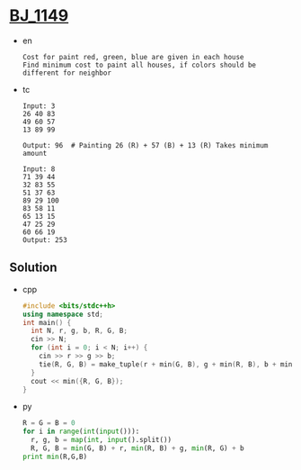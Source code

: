 # [BJ_1149](https://acmicpc.net/problem/1149)

* en

  ```en
  Cost for paint red, green, blue are given in each house
  Find minimum cost to paint all houses, if colors should be different for neighbor
  ```

* tc

  ```tc
  Input: 3
  26 40 83
  49 60 57
  13 89 99

  Output: 96  # Painting 26 (R) + 57 (B) + 13 (R) Takes minimum amount

  Input: 8
  71 39 44
  32 83 55
  51 37 63
  89 29 100
  83 58 11
  65 13 15
  47 25 29
  60 66 19
  Output: 253
  ```

## Solution

* cpp

  ```cpp
  #include <bits/stdc++h>
  using namespace std;
  int main() {
    int N, r, g, b, R, G, B;
    cin >> N;
    for (int i = 0; i < N; i++) {
      cin >> r >> g >> b;
      tie(R, G, B) = make_tuple(r + min(G, B), g + min(R, B), b + min(R, G));
    }
    cout << min({R, G, B});
  }
  ```

* py

  ```py
  R = G = B = 0
  for i in range(int(input())):
    r, g, b = map(int, input().split())
    R, G, B = min(G, B) + r, min(R, B) + g, min(R, G) + b
  print min(R,G,B)
  ```
